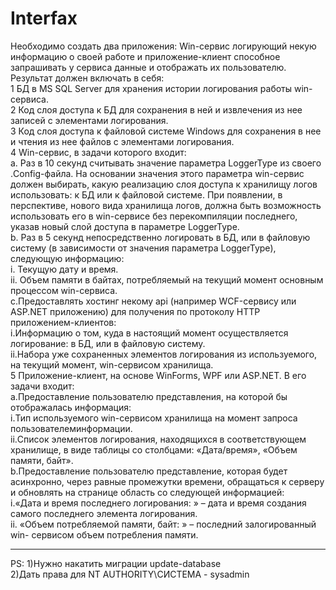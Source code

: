 # Interfax

Необходимо создать два приложения:  Win-сервис логирующий некую информацию о своей
работе и приложение-клиент способное запрашивать у сервиса данные и отображать их
пользователю.<br>
Результат должен включать в себя:<br>
1 БД в MS SQL Server для хранения истории логирования работы win-сервиса.<br>
2 Код слоя доступа к БД для сохранения в ней и извлечения из нее записей с элементами
логирования.<br>
3 Код слоя доступа к файловой системе Windows для сохранения в нее и чтения из нее
файлов с элементами логирования.<br>
4 Win-сервис, в задачи которого входит: <br>
 a. Раз в 10 секунд считывать значение параметра LoggerType из своего .Config-файла.
На основании значения этого параметра win-сервис должен выбирать, какую
реализацию слоя доступа к хранилищу логов использовать: к БД или к файловой 
системе.  При появлении, в перспективе, нового вида хранилища логов, должна
быть возможность использовать его в win-сервисе без перекомпиляции
последнего, указав новый слой доступа в параметре LoggerType.<br>
 b. Раз в 5 секунд непосредственно логировать в БД, или в файловую систему (в
зависимости от значения параметра LoggerType), следующую информацию:<br>
  i. Текущую дату и время.<br>
  ii. Объем памяти в байтах, потребляемый на текущий момент основным
процессом win-сервиса.<br>
c.Предоставлять хостинг некому api (например WCF-сервису или ASP.NET
приложению) для получения по протоколу HTTP приложением-клиентов:<br>
  i.Информацию о том, куда в настоящий момент осуществляется
логирование: в БД, или в файловую систему.<br>
  ii.Набора уже сохраненных элементов логирования из используемого, на
текущий момент, win-сервисом хранилища.<br>
5
Приложение-клиент, на основе WinForms, WPF или ASP.NET. В его задачи входит:<br>
a.Предоставление пользователю представления, на которой бы отображалась
информация:<br>
  i.Тип используемого win-сервисом хранилища на момент запроса
пользователеминформации.<br>
  ii.Список элементов логирования, находящихся в соответствующем
хранилище, в виде таблицы со столбцами: «Дата/время», «Объем памяти,
байт».<br>
b.Предоставление пользователю представление, которая будет асинхронно, через
равные промежутки времени, обращаться к серверу и обновлять на странице
область со следующей информацией:<br>
  i.«Дата и время последнего логирования: » – дата и время создания самого
последнего элемента логирования.<br>
  ii. «Объем потребляемой памяти, байт: » – последний залогированный win-
сервисом объем потребления памяти.<br>



<hr>

PS: 
1)Нужно накатить миграции update-database<br>
2)Дать права для NT AUTHORITY\СИСТЕМА - sysadmin
